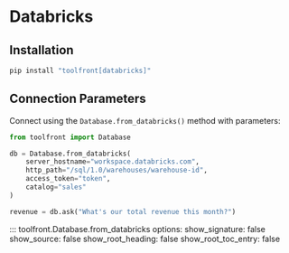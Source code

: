 # Databricks

## Installation

```bash
pip install "toolfront[databricks]"
```

## Connection Parameters

Connect using the `Database.from_databricks()` method with parameters:

```python linenums="1"
from toolfront import Database

db = Database.from_databricks(
    server_hostname="workspace.databricks.com",
    http_path="/sql/1.0/warehouses/warehouse-id",
    access_token="token",
    catalog="sales"
)

revenue = db.ask("What's our total revenue this month?")
```

::: toolfront.Database.from_databricks
    options:
      show_signature: false
      show_source: false
      show_root_heading: false
      show_root_toc_entry: false
